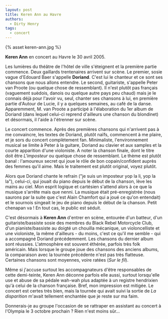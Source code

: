 ```yaml
---
layout: post
title: Keren Ann au Havre
authors:
  - Dirty Henry
tags:
  - concert
---
```


{% asset keren-ann.jpg %}

**Keren Ann** en concert au Havre le 30 avril 2005.

Les lumières du théâtre de l'hôtel de ville s'éteignent et la première partie
commence. Deux gaillards trentenaires arrivent sur scène. Le premier, sosie
vague d'Edouard Baer s'appelle **Doriand**. C'est lui le chanteur et ce sont ses
chansons que nous allons entendre. Le second, guitariste, s'appelle Peter van
Proote (ou quelque chose de ressemblant). Il n'est plutôt pas français
(vaguement suèdois, danois ou quelque autre pays peu chaud) mais je le connais
déjà pour l'avoir vu, seul, chanter ses chansons à lui, en première partie
d'Autour de Lucie, il y a quelques semaines, au café de la danse. Apparemment,
M. van Proote a participé à l'élaboration du 1er album de Doriand (dans lequel
celui-ci reprend d'ailleurs une chanson du blondinet) et désormais, il l'aide à
l'étrenner sur scène.

Le concert commence. Après des premières chansons qui n'arrivent pas à me
convaincre, les textes de Doriand, plutôt naïfs, commencent à me plaire, et je
sors du concert complètement fan. Minimaliste, l'environnement musical se limite
à Peter à la guitare, Doriand au clavier et aux samples et la courte apparition
d'une violoniste. A noter la chanson finale, dont le titre doit être
_L'imposteur_ ou quelque chose de ressemblant. Le thème est plutôt banal :
l'amoureux secret qui joue le rôle de bon copain/confident auprès des femmes
qu'il aime. Mais le traitement est plutôt original, voyez plutôt.

Alors que Doriand chante le refrain ("je suis un imposteur yop la li, yop la
la"), celui-ci, qui jouait du piano depuis le début de la chanson, lève les
mains au ciel. Mon esprit logique et cartésien s'attend alors à ce que la
musique s'arrête mais que nenni. La musique était pré-enregistrée (nous saurons
par la suite que c'est Alain Chamfort qui a joué ce qu'on entendait) et le
sournois singeait le jeu de piano depuis le début de la chanson. Petit chenapan
va ! En tout cas, le public est séduit.

C'est désormais à **Keren Ann** d'entrer en scène, entourée d'un batteur, d'un
guitariste/bassiste sosie des membres du Black Rebel Motorcycle Club, d'un
pianiste/bassiste au doigté un chouilla mécanique, un violoncelliste et une
violoniste, la même d'ailleurs - du moins, c'est ce qu'il me semble - qui a
accompagné Doriand précédemment. Les chansons du dernier album sont réussies.
L'atmosphère est souvent éthérée, parfois très folk américain. Mais lorsque le
groupe joue des chansons des anciens albums, la comparaison avec la tournée
précédente n'est pas très flatteuse. Certaines chansons sont moyennes, voire
ratées (_Sur le fil_).

Même si j'accuse surtout les accompagnateurs d'être responsables de cette
demi-teinte, Keren Ann déconne parfois elle aussi, surtout lorsqu'elle use et
abuse de sa pédale wah-wah plus adaptée à un registre hendrixien qu'à celui de
la chanson française. Bref, mon impression est mitigée. Le concert est certes
très bien, mais la tournée qui avait suivi la sortie de _La disparition_ m'avait
tellement enchantée que je reste sur ma faim.

Donnerais-je au groupe l'occasion de se rattraper en assistant au concert à
l'Olympia le 3 octobre prochain ? Rien n'est moins sûr…
